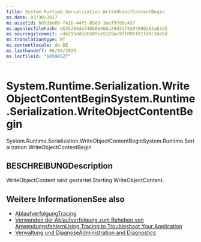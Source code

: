 ```yaml
---
title: System.Runtime.Serialization.WriteObjectContentBegin
ms.date: 03/30/2017
ms.assetid: b89d8e09-f41b-44f5-8589-3aef97d6c437
ms.openlocfilehash: eb352844a740b8640da29d31f4307080262a67d2
ms.sourcegitcommit: cdb295dd1db589ce5169ac9ff096f01fd0c2da9d
ms.translationtype: MT
ms.contentlocale: de-DE
ms.lasthandoff: 06/09/2020
ms.locfileid: "84598527"
---
```

# <a name="systemruntimeserializationwriteobjectcontentbegin"></a><span data-ttu-id="abab5-102">System.Runtime.Serialization.WriteObjectContentBegin</span><span class="sxs-lookup"><span data-stu-id="abab5-102">System.Runtime.Serialization.WriteObjectContentBegin</span></span>
<span data-ttu-id="abab5-103">System.Runtime.Serialization.WriteObjectContentBegin</span><span class="sxs-lookup"><span data-stu-id="abab5-103">System.Runtime.Serialization.WriteObjectContentBegin</span></span>  
  
## <a name="description"></a><span data-ttu-id="abab5-104">BESCHREIBUNG</span><span class="sxs-lookup"><span data-stu-id="abab5-104">Description</span></span>  
 <span data-ttu-id="abab5-105">WriteObjectContent wird gestartet.</span><span class="sxs-lookup"><span data-stu-id="abab5-105">Starting WriteObjectContent.</span></span>  
  
## <a name="see-also"></a><span data-ttu-id="abab5-106">Weitere Informationen</span><span class="sxs-lookup"><span data-stu-id="abab5-106">See also</span></span>

- [<span data-ttu-id="abab5-107">Ablaufverfolgung</span><span class="sxs-lookup"><span data-stu-id="abab5-107">Tracing</span></span>](index.md)
- [<span data-ttu-id="abab5-108">Verwenden der Ablaufverfolgung zum Beheben von Anwendungsfehlern</span><span class="sxs-lookup"><span data-stu-id="abab5-108">Using Tracing to Troubleshoot Your Application</span></span>](using-tracing-to-troubleshoot-your-application.md)
- [<span data-ttu-id="abab5-109">Verwaltung und Diagnose</span><span class="sxs-lookup"><span data-stu-id="abab5-109">Administration and Diagnostics</span></span>](../index.md)
